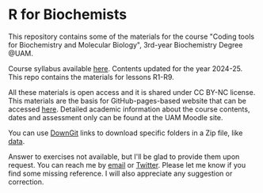 # R for Biochemists
This repository contains some of the materials for the course "Coding tools for Biochemistry and Molecular Biology", 3rd-year Biochemistry Degree @UAM. 

Course syllabus available [here](2024_18245_es.pdf). Contents updated for the year 2024-25. This repo contains the materials for lessons R1-R9.

All these materials is open access and it is shared under CC BY-NC license. This materials are the basis for GitHub-pages-based website that can be accessed [here](https://r4biochemists.github.io/). Detailed academic information about the course contents, dates and assessment only can be found at the UAM Moodle site.

You can use [DownGit](https://yehonal.github.io/DownGit/#/home) links to download specific folders in a Zip file, like [data](https://minhaskamal.github.io/DownGit/#/home?url=https://github.com/r4biochemists/r4biochemists.github.io/tree/main/data).

Answer to exercises not available, but I'll be glad to provide them upon request. 
You can reach me by [email](mailto::modesto.redrejo@uam.es) or [Twitter](https://twitter.com/mredrejo "Twitter"). Please let me know if you find some missing reference. I will also appreciate any suggestion or correction.

